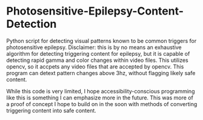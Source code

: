 # Photosensitive-Epilepsy-Content-Detection
 Python script for detecting visual patterns known to be common triggers for photosensitive epilepsy. Disclaimer: this is by no means an exhaustive algorithm for detecting triggering content for epilepsy, but it is capable of detecting rapid gamma and color changes within video files. This utilizes opencv, so it accpets any video files that are accepted by opencv. This program can detext pattern changes above 3hz, without flagging likely safe content. 
 
While this code is very limited, I hope accessibility-conscious programming like this is something I can emphasize more in the future. This was more of a proof of concept I hope to build on in the soon with methods of converting triggering content into safe content. 
